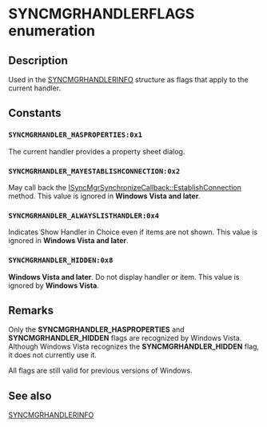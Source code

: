 # SYNCMGRHANDLERFLAGS enumeration

## Description

Used in the [SYNCMGRHANDLERINFO](https://learn.microsoft.com/windows/desktop/api/mobsync/ns-mobsync-syncmgrhandlerinfo) structure as flags that apply to the current handler.

## Constants

### `SYNCMGRHANDLER_HASPROPERTIES:0x1`

The current handler provides a property sheet dialog.

### `SYNCMGRHANDLER_MAYESTABLISHCONNECTION:0x2`

May call back the [ISyncMgrSynchronizeCallback::EstablishConnection](https://learn.microsoft.com/windows/desktop/api/mobsync/nf-mobsync-isyncmgrsynchronizecallback-establishconnection) method. This value is ignored in **Windows Vista and later**.

### `SYNCMGRHANDLER_ALWAYSLISTHANDLER:0x4`

Indicates Show Handler in Choice even if items are not shown. This value is ignored in **Windows Vista and later**.

### `SYNCMGRHANDLER_HIDDEN:0x8`

**Windows Vista and later**. Do not display handler or item. This value is ignored by **Windows Vista**.

## Remarks

Only the ****SYNCMGRHANDLER_HASPROPERTIES**** and ****SYNCMGRHANDLER_HIDDEN**** flags are recognized by Windows Vista. Although Windows Vista recognizes the ****SYNCMGRHANDLER_HIDDEN**** flag, it does not currently use it.

All flags are still valid for previous versions of Windows.

## See also

[SYNCMGRHANDLERINFO](https://learn.microsoft.com/windows/desktop/api/mobsync/ns-mobsync-syncmgrhandlerinfo)